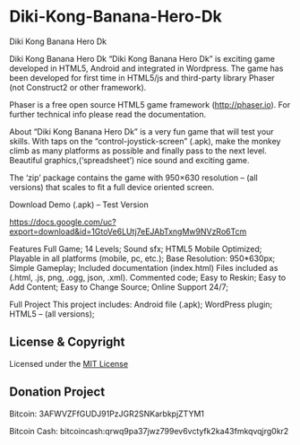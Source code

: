 # Diki-Kong-Banana-Hero-Dk
Diki Kong Banana Hero Dk

Diki Kong Banana Hero Dk
“Diki Kong Banana Hero Dk” is exciting game developed in HTML5,  Android and integrated in Wordpress. The game has been developed for first time in HTML5/js and third-party library Phaser (not Construct2 or other framework).


Phaser is a free open source HTML5 game framework (http://phaser.io). For further technical info please read the documentation.

About
“Diki Kong Banana Hero Dk” is a very fun game that will test your skills.
With taps on the “control-joystick-screen” (.apk), make the monkey climb as many platforms as possible and finally pass to the next level.
Beautiful graphics,(‘spreadsheet’) nice sound and exciting game.

The ‘zip’ package contains the game with 950×630 resolution – (all versions) that scales to fit a full device oriented screen.


Download Demo (.apk) – Test Version

https://docs.google.com/uc?export=download&id=1GtoVe6LUtj7eEJAbTxngMw9NVzRo6Tcm



Features
Full Game;
14 Levels;
Sound sfx;
HTML5 Mobile Optimized;
Playable in all platforms (mobile, pc, etc.);
Base Resolution: 950*630px;
Simple Gameplay;
Included documentation (index.html)
Files included as (.html, .js, png, .ogg, json, .xml).
Commented code;
Easy to Reskin;
Easy to Add Content;
Easy to Change Source;
Online Support 24/7;


Full Project
This project includes:
Android file (.apk);
WordPress plugin;
HTML5 – (all versions);

License & Copyright
--------------------

Licensed under the [MIT License](LICENSE)





Donation Project
------------------

Bitcoin:              3AFWVZFfGUDJ91PzJGR2SNKarbkpjZTYM1

Bitcoin Cash:         bitcoincash:qrwq9pa37jwz799ev6vctyfk2ka43fmkqvqjrg0kr2
